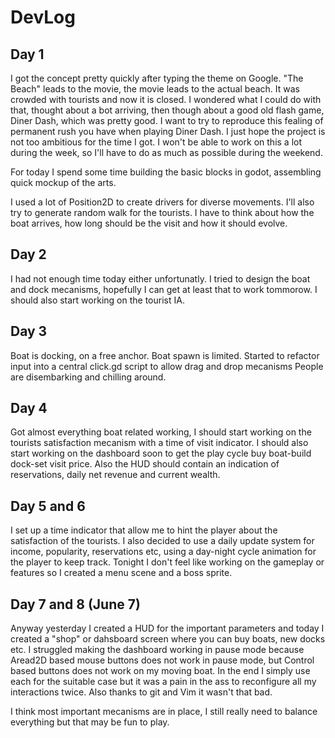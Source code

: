 # DevLog

## Day 1

I got the concept pretty quickly after typing the theme on Google.
"The Beach" leads to the movie, the movie leads to the actual beach.
It was crowded with tourists and now it is closed.
I wondered what I could do with that, thought about a bot arriving,
then though about a good old flash game, Diner Dash, which was pretty good.
I want to try to reproduce this fealing of permanent rush you have when playing Diner Dash.
I just hope the project is not too ambitious for the time I got.
I won't be able to work on this a lot during the week, so I'll have to do as
much as possible during the weekend.

For today I spend some time building the basic blocks in godot, assembling quick mockup of the arts.

I used a lot of Position2D to create drivers for diverse movements.
I'll also try to generate random walk for the tourists.
I have to think about how the boat arrives, how long should be the visit and how it should evolve.

## Day 2

I had not enough time today either unfortunatly.
I tried to design the boat and dock mecanisms, hopefully I can get at least that to work tommorow.
I should also start working on the tourist IA.

## Day 3

Boat is docking, on a free anchor. Boat spawn is limited.
Started to refactor input into a central click.gd script to allow drag and drop mecanisms
People are disembarking and chilling around.

## Day 4

Got almost everything boat related working, I should start working on the tourists satisfaction mecanism
with a time of visit indicator. I should also start working on the dashboard soon to get the play cycle buy boat-build dock-set visit price.
Also the HUD should contain an indication of reservations, daily net revenue and current wealth.

## Day 5 and 6
I set up a time indicator that allow me to hint the player about the satisfaction of the tourists.
I also decided to use a daily update system for income, popularity, reservations etc, using a day-night cycle animation for the player to keep track.
Tonight I don't feel like working on the gameplay or features so I created a menu scene and a boss sprite.

## Day 7 and 8 (June 7)
Anyway yesterday I created a HUD for the important parameters and today I created a "shop" or dahsboard screen where you can buy boats, new docks etc.
I struggled making the dashboard working in pause mode because Aread2D based mouse buttons does not work in pause mode, but Control based buttons does not
work on my moving boat. In the end I simply use each for the suitable case but it was a pain in the ass to reconfigure all my interactions twice.
Also thanks to git and Vim it wasn't that bad.

I think most important mecanisms are in place, I still really need to balance everything but that may be fun to play.
